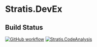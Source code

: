 # Stratis.DevEx

## Build Status
[![GitHub workflow](https://github.com/stratisdevex/Stratis.DevEx/actions/workflows/publish-packages-myget.yml/badge.svg)](https://github.com/stratisdevex/Stratis.DevEx/actions/workflows/publish-packages-myget.yml)
[![Stratis.CodeAnalysis](https://img.shields.io/myget/stratisdevex/vpre/Stratis.CodeAnalysis?label=Stratis.CodeAnalysis&style=plastic)](https://www.myget.org/feed/stratisdevex/package/nuget/Stratis.CodeAnalysis)